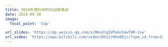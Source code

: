 ```yaml
---
title: 2024年港科大MSSS迎新晚会
date: 2024-08-30
image:
  focal_point: 'top'

url_slides: 'https://mp.weixin.qq.com/s/MmsdlqSVPaGn54wT9M-1sw'
url_video: 'https://www.bilibili.com/video/BV1JrHYe6Eji/?spm_id_from=333.999.0.0&vd_source=87c9e99eaa93dece80cb3f055168e9bc'
---
```


